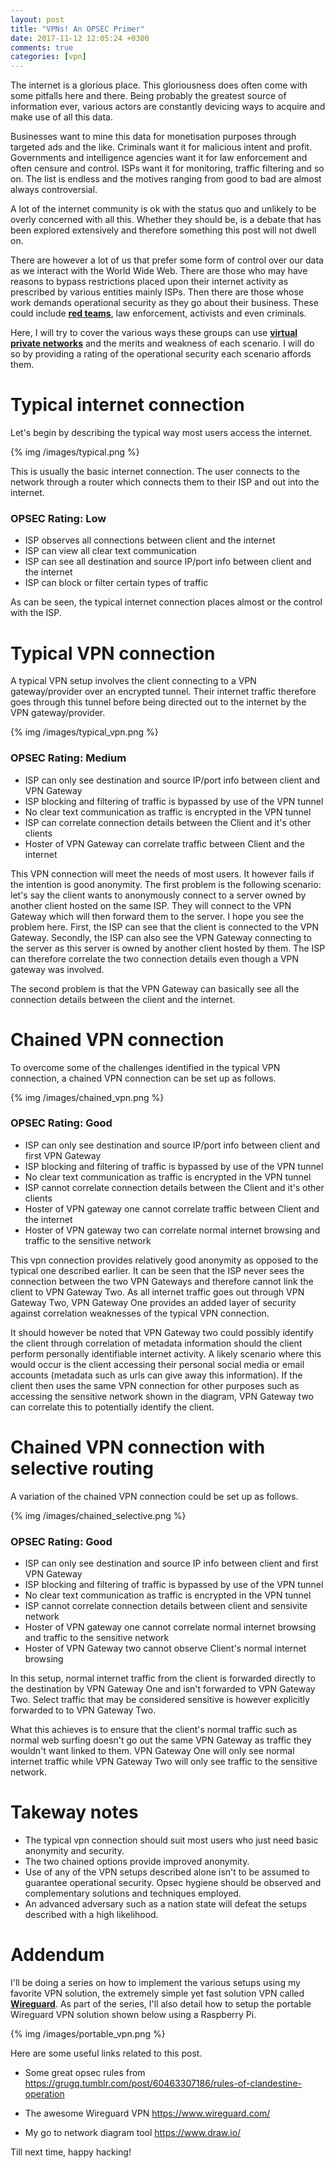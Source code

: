 ```yaml
---
layout: post
title: "VPNs! An OPSEC Primer"
date: 2017-11-12 12:05:24 +0300
comments: true
categories: [vpn]
---
```


The internet is a glorious place. This gloriousness does often come with some pitfalls here and there. Being probably the greatest source of information ever, various actors are constantly devicing ways to acquire and make use of all this data. 

<!--more-->

Businesses want to mine this data for monetisation purposes through targeted ads and the like. Criminals want it for malicious intent and profit. Governments and intelligence agencies want it for law enforcement and often censure and control. ISPs want it for monitoring, traffic filtering and so on. The list is endless and the motives ranging from good to bad are almost always controversial.

A lot of the internet community is ok with the status quo and unlikely to be overly concerned with all this. Whether they should be, is a debate that has been explored extensively and therefore something this post will not dwell on. 

There are however a lot of us that prefer some form of control over our data as we interact with the World Wide Web. There are those who may have reasons to bypass restrictions placed upon their internet activity as prescribed by various entities mainly ISPs. Then there are those whose work demands operational security as they go about their business. These could include <a href="https://en.wikipedia.org/wiki/Red_team" target="_blank">**red teams**</a>, law enforcement, activists and even criminals. 

Here, I will try to cover the various ways these groups can use <a href="https://en.wikipedia.org/wiki/Virtual_private_network" target="_blank">**virtual private networks**</a> and the merits and weakness of each scenario. I will do so by providing a rating of the operational security each scenario affords them.

# Typical internet connection

Let's begin by describing the typical way most users access the internet.

{% img /images/typical.png %}

This is usually the basic internet connection. The user connects to the network through a router which connects them to their ISP and out into the internet.

### OPSEC Rating: **Low**
* ISP observes all connections between client and the internet
* ISP can view all clear text communication
* ISP can see all destination and source IP/port info between client and the internet
* ISP can block or filter certain types of traffic

As can be seen, the typical internet connection places almost or the control with the ISP.

# Typical VPN connection

A typical VPN setup involves the client connecting to a VPN gateway/provider over an encrypted tunnel. Their internet traffic therefore goes through this tunnel before being directed out to the internet by the VPN gateway/provider.

{% img /images/typical_vpn.png %}

### OPSEC Rating: **Medium**
* ISP can only see destination and source IP/port info between client and VPN Gateway
* ISP blocking and filtering of traffic is bypassed by use of the VPN tunnel
* No clear text communication as traffic is encrypted in the VPN tunnel
* ISP can correlate connection details between the Client and it's other clients
* Hoster of VPN Gateway can correlate traffic between Client and the internet 

This VPN connection will meet the needs of most users. It however fails if the intention is good anonymity. 
The first problem is the following scenario: let's say the client wants to anonymously connect to a server owned by another client hosted on the same ISP. They will connect to the VPN Gateway which will then forward them to the server. I hope you see the problem here. First, the ISP can see that the client is connected to the VPN Gateway. Secondly, the ISP can also see the VPN Gateway connecting to the server as this server is owned by another client hosted by them. The ISP can therefore correlate the two connection details even though a VPN gateway was involved.

The second problem is that the VPN Gateway can basically see all the connection details between the client and the internet.

# Chained VPN connection

To overcome some of the challenges identified in the typical VPN connection, a chained VPN connection can be set up as follows.

{% img /images/chained_vpn.png %}

### OPSEC Rating: **Good**

* ISP can only see destination and source IP/port info between client and first VPN Gateway
* ISP blocking and filtering of traffic is bypassed by use of the VPN tunnel
* No clear text communication as traffic is encrypted in the VPN tunnel
* ISP cannot correlate connection details between the Client and it's other clients 
* Hoster of VPN gateway one cannot correlate traffic between Client and the internet
* Hoster of VPN gateway two can correlate normal internet browsing and traffic to the sensitive network

This vpn connection provides relatively good anonymity as opposed to the typical one described earlier. It can be seen that the ISP never sees the connection between the two VPN Gateways and therefore cannot link the client to VPN Gateway Two. As all internet traffic goes out through VPN Gateway Two, VPN Gateway One provides an added layer of security against correlation weaknesses of the typical VPN connection.

It should however be noted that VPN Gateway two could possibly identify the client through correlation of metadata information should the client perform personally identifiable internet activity. A likely scenario where this would occur is the client accessing their personal social media or email accounts (metadata such as urls can give away this information). If the client then uses the same VPN connection for other purposes such as accessing the sensitive network shown in the diagram, VPN Gateway two can correlate this to potentially identify the client.

# Chained VPN connection with selective routing

A variation of the chained VPN connection could be set up as follows.

{% img /images/chained_selective.png %}

### OPSEC Rating: **Good**

* ISP can only see destination and source IP info between client and first VPN Gateway
* ISP blocking and filtering of traffic is bypassed by use of the VPN tunnel
* No clear text communication as traffic is encrypted in the VPN tunnel
* ISP cannot correlate connection details between client and sensivite network 
* Hoster of VPN gateway one cannot correlate normal internet browsing and traffic to the sensitive network
* Hoster of VPN Gateway two cannot observe Client's normal internet browsing

In this setup, normal internet traffic from the client is forwarded directly to the destination by VPN Gateway One and isn't forwarded to VPN Gateway Two. Select traffic that may be considered sensitive is however explicitly forwarded to to VPN Gateway Two.

What this achieves is to ensure that the client's normal traffic such as normal web surfing doesn't go out the same VPN Gateway as traffic they wouldn't want linked to them. VPN Gateway One will only see normal internet traffic while VPN Gateway Two will only see traffic to the sensitive network.

# Takeway notes

* The typical vpn connection should suit most users who just need basic anonymity and security.
* The two chained options provide improved anonymity.
* Use of any of the VPN setups described alone isn't to be assumed to guarantee operational security. Opsec hygiene should be observed and complementary solutions and techniques employed.
* An advanced adversary such as a nation state will defeat the setups described with a high likelihood.

# Addendum

I'll be doing a series on how to implement the various setups using my favorite VPN solution, the extremely simple yet fast solution VPN called <a href="https://www.wireguard.com/" target="_blank">**Wireguard**</a>.
As part of the series, I'll also detail how to setup the portable Wireguard VPN solution shown below using a Raspberry Pi.

{% img /images/portable_vpn.png %}

Here are some useful links related to this post.

* Some great opsec rules from https://grugq.tumblr.com/post/60463307186/rules-of-clandestine-operation 

* The awesome Wireguard VPN https://www.wireguard.com/ 

* My go to network diagram tool https://www.draw.io/

Till next time, happy hacking!